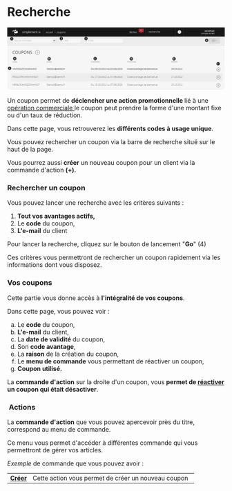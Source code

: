 # Recherche


![index-screenshotfionajoupilancom20150812092006](images/index-screenshotfionajoupilancom20150812092006.png)


<p>Un coupon permet de <strong>d&eacute;clencher une action promotionnelle </strong>li&eacute;&nbsp;&agrave; une <a href="/fr-fr/office/gestion-commerciale/commercial/Operationcommerciale/">op&eacute;ration commerciale </a>le coupon peut prendre la forme d'une montant fixe ou d'un taux de r&eacute;duction.</p>
<p>Dans cette page, vous retrouverez les <strong>diff&eacute;rents codes &agrave; usage unique</strong>.</p>
<p>Vous pouvez rechercher un coupon via la barre de recherche situ&eacute; sur le haut de la page.</p>
<p>Vous pourrez aussi <strong>cr&eacute;er</strong> un nouveau coupon pour un client via la commande d'action <strong>(+).</strong></p>
<h3>Rechercher un coupon</h3>
<p>Vous pouvez lancer une recherche avec les crit&egrave;res suivants :</p>
<ol>
<li><strong>Tout vos avantages actifs,</strong></li>
<li>Le <strong>code</strong> du coupon,</li>
<li><strong>L'e-mail</strong> du client</li>
</ol>
<p>Pour lancer la recherche, cliquez sur le bouton de lancement "<strong>Go</strong>" (4)</p>
<p>Ces crit&egrave;res vous permettront de rechercher un coupon rapidement via les informations dont vous disposez.</p>
<h3>Vos coupons</h3>
<p>Cette partie vous donne acc&egrave;s &agrave; <strong>l'int&eacute;gralit&eacute; de vos coupons</strong>.</p>
<p>Dans cette page, vous pouvez voir :</p>
<ol type="a">
<li>Le <strong>code</strong> du coupon,</li>
<li><strong>L'e-mail</strong> du client,</li>
<li>La <strong>date de validit&eacute;</strong> du coupon,</li>
<li>Son <strong>code avantage</strong>,</li>
<li>La <strong>raison</strong> de la cr&eacute;ation du coupon,</li>
<li>Le <strong>menu de commande</strong> vous permettant de r&eacute;activer un coupon,</li>
<li><strong>Coupon utilis&eacute;.</strong></li>
</ol>
<p>La <strong>commande d'action</strong> sur la droite d'un coupon, vous <strong>permet de <a href="/fr-fr/office/gestion-commerciale/commercial/coupons/ReactiverCoupon.md">r&eacute;activer </a>un coupon qui &eacute;tait d&eacute;sactiver</strong>.</p>
<h3>&nbsp;Actions</h3>
<p>La&nbsp;<strong>commande d'action</strong>&nbsp;que vous pouvez apercevoir pr&egrave;s du titre, correspond au menu de commande.</p>
<p>Ce menu vous permet d'acc&eacute;der &agrave; diff&eacute;rentes commande qui vous permettront de g&eacute;rer vos articles.</p>
<p><em>Exemple</em> de commande que vous pouvez avoir :</p>
<table>
<tbody>
<tr>
<td><strong><a href="/fr-fr/office/gestion-commerciale/commercial/coupons/EditCoupon.md">Cr&eacute;er </a></strong></td>
<td>Cette action vous permet de cr&eacute;er un nouveau coupon&nbsp;&nbsp;</td>
</tr>
</tbody>
</table>

